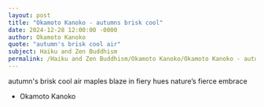 ```yaml
---
layout: post
title: "Okamoto Kanoko - autumns brisk cool"
date: 2024-12-28 12:00:00 -0000
author: Okamoto Kanoko
quote: "autumn's brisk cool air"
subject: Haiku and Zen Buddhism
permalink: /Haiku and Zen Buddhism/Okamoto Kanoko/Okamoto Kanoko - autumns brisk cool
---
```


autumn's brisk cool air
maples blaze in fiery hues
nature’s fierce embrace

- Okamoto Kanoko
